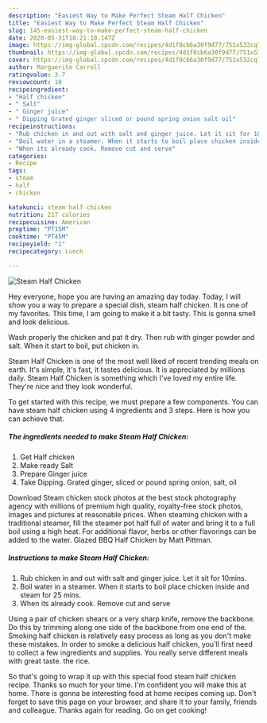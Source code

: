 ```yaml
---
description: "Easiest Way to Make Perfect Steam Half Chicken"
title: "Easiest Way to Make Perfect Steam Half Chicken"
slug: 145-easiest-way-to-make-perfect-steam-half-chicken
date: 2020-05-31T18:21:10.147Z
image: https://img-global.cpcdn.com/recipes/4d1f8cb6a30f9d77/751x532cq70/steam-half-chicken-recipe-main-photo.jpg
thumbnail: https://img-global.cpcdn.com/recipes/4d1f8cb6a30f9d77/751x532cq70/steam-half-chicken-recipe-main-photo.jpg
cover: https://img-global.cpcdn.com/recipes/4d1f8cb6a30f9d77/751x532cq70/steam-half-chicken-recipe-main-photo.jpg
author: Marguerite Carroll
ratingvalue: 3.7
reviewcount: 10
recipeingredient:
- "Half chicken"
- " Salt"
- " Ginger juice"
- " Dipping Grated ginger sliced or pound spring onion salt oil"
recipeinstructions:
- "Rub chicken in and out with salt and ginger juice. Let it sit for 10mins."
- "Boil water in a steamer. When it starts to boil place chicken inside and steam for 25 mins."
- "When its already cook. Remove cut and serve"
categories:
- Recipe
tags:
- steam
- half
- chicken

katakunci: steam half chicken 
nutrition: 217 calories
recipecuisine: American
preptime: "PT15M"
cooktime: "PT45M"
recipeyield: "1"
recipecategory: Lunch

---
```



![Steam Half Chicken](https://img-global.cpcdn.com/recipes/4d1f8cb6a30f9d77/751x532cq70/steam-half-chicken-recipe-main-photo.jpg)

Hey everyone, hope you are having an amazing day today. Today, I will show you a way to prepare a special dish, steam half chicken. It is one of my favorites. This time, I am going to make it a bit tasty. This is gonna smell and look delicious.

Wash properly the chicken and pat it dry. Then rub with ginger powder and salt. When it start to boil, put chicken in.

Steam Half Chicken is one of the most well liked of recent trending meals on earth. It's simple, it's fast, it tastes delicious. It is appreciated by millions daily. Steam Half Chicken is something which I've loved my entire life. They're nice and they look wonderful.


To get started with this recipe, we must prepare a few components. You can have steam half chicken using 4 ingredients and 3 steps. Here is how you can achieve that.

<!--inarticleads1-->

##### The ingredients needed to make Steam Half Chicken:

1. Get Half chicken
1. Make ready  Salt
1. Prepare  Ginger juice
1. Take  Dipping. Grated ginger, sliced or pound spring onion, salt, oil


Download Steam chicken stock photos at the best stock photography agency with millions of premium high quality, royalty-free stock photos, images and pictures at reasonable prices. When steaming chicken with a traditional steamer, fill the steamer pot half full of water and bring it to a full boil using a high heat. For additional flavor, herbs or other flavorings can be added to the water. Glazed BBQ Half Chicken by Matt Pittman. 

<!--inarticleads2-->

##### Instructions to make Steam Half Chicken:

1. Rub chicken in and out with salt and ginger juice. Let it sit for 10mins.
1. Boil water in a steamer. When it starts to boil place chicken inside and steam for 25 mins.
1. When its already cook. Remove cut and serve


Using a pair of chicken shears or a very sharp knife, remove the backbone. Do this by trimming along one side of the backbone from one end of the. Smoking half chicken is relatively easy process as long as you don&#39;t make these mistakes. In order to smoke a delicious half chicken, you&#39;ll first need to collect a few ingredients and supplies. You really serve different meals with great taste. the rice. 

So that's going to wrap it up with this special food steam half chicken recipe. Thanks so much for your time. I'm confident you will make this at home. There is gonna be interesting food at home recipes coming up. Don't forget to save this page on your browser, and share it to your family, friends and colleague. Thanks again for reading. Go on get cooking!
